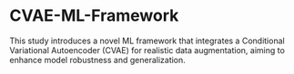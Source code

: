 # CVAE-ML-Framework
This study introduces a novel ML framework that integrates a Conditional Variational Autoencoder (CVAE) for realistic data augmentation, aiming to enhance model robustness and generalization.
